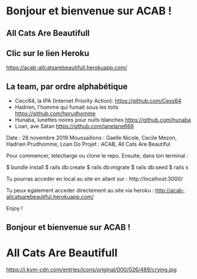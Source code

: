 
# Bonjour et bienvenue sur ACAB !

## All Cats Are Beautifull 


## Clic sur le lien Heroku 

https://acab-allcatsarebeautifull.herokuapp.com/

## La team, par ordre alphabétique 
* Cecc64, la IPA (Internet Priority Action):  https://github.com/Cess64  
* Hadrien, l'homme qui fumait sous les toits https://github.com/hprudhomme 
* Hunaba, lunettes noires pour nuits blanches https://github.com/hunaba 
* Loan, ave Satan https://github.com/janelane666


Date : 28 novembre 2019
Moussaillons : Gaelle Nicole, Cecile Mezon, Hadrien Prudhomme, Loan Do
Projet : ACAB, All Cats Are Beautiful

Pour commencer, telecharge ou clone le repo.
Ensuite, dans ton terminal :

$ bundle install
$ rails db:create
$ rails db:migrate
$ rails db:seed
$ rails s

Tu pourras acceder en local au site en allant sur :
http://localhost:3000/

Tu peux egalement acceder directement au site via heroku :
http://acab-allcatsarebeautiful.herokuapp.com/

Enjoy !

## Bonjour et bienvenue sur **ACAB** ! 

# All Cats Are Beautifull 


https://i.kym-cdn.com/entries/icons/original/000/026/489/crying.jpg

